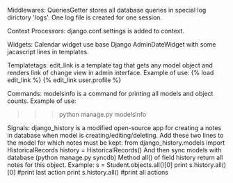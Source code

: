 Middlewares:
QueriesGetter stores all database queries in special log dirictory 'logs'. One log file is created for one session.

Context Processors:
django.conf.settings is added to context.

Widgets:
Calendar widget use base Django AdminDateWidget with some jacascript lines in templates.

Templatetags:
edit_link is a template tag that gets any model object and renders link of change view in admin interface.
Example of use:
  {% load edit_link %}
    {% edit_link user.profile %}

Commands:
modelsinfo is a command for printing all models and object counts.
Example of use:
  >>> python manage.py modelsinfo

Signals:
django_history is a modified open-source app for creating a notes in database when model is creating/editing/deleting.
Add these two lines to the model for which notes must be kept:
  from django_history.models import HistoricalRecords
  history = HistoricalRecords()
And then sync models with database (python manage.py syncdb)
Method all() of field history return all notes for this object.
Example:
  s = Student.objects.all()[0]
  print s.history.all()[0] #print last action
  print s.history.all() #print all actions  